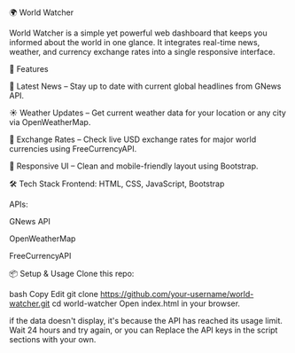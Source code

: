 🌍 World Watcher

World Watcher is a simple yet powerful web dashboard that keeps you informed about the world in one glance. It integrates real-time news, weather, and currency exchange rates into a single responsive interface.

🚀 Features

📰 Latest News – Stay up to date with current global headlines from GNews API.

☀️ Weather Updates – Get current weather data for your location or any city via OpenWeatherMap.

💱 Exchange Rates – Check live USD exchange rates for major world currencies using FreeCurrencyAPI.

📱 Responsive UI – Clean and mobile-friendly layout using Bootstrap.

🛠️ Tech Stack
Frontend: HTML, CSS, JavaScript, Bootstrap

APIs:

GNews API

OpenWeatherMap

FreeCurrencyAPI

📦 Setup & Usage
Clone this repo:

bash
Copy
Edit
git clone https://github.com/your-username/world-watcher.git
cd world-watcher
Open index.html in your browser.

if the data doesn't display, it's because the API has reached its usage limit. Wait 24 hours and try again, or you can Replace the API keys in the script sections with your own.
